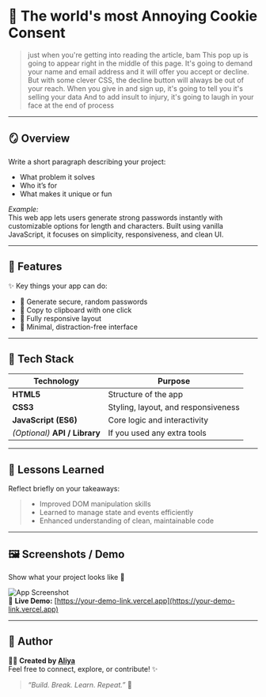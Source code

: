 


# 🌸 The world's most Annoying Cookie Consent

> just when you're getting into reading the article, bam This pop up is going to appear right in the middle of this page.
It's going to demand your name and email address and it will offer you accept or decline.
But with some clever CSS, the decline button will always be out of your reach.
When you give in and sign up, it's going to tell you it's selling your data And to add insult to injury, it's going to laugh in your face at the end of process
---

## 🪞 Overview  
Write a short paragraph describing your project:  
- What problem it solves  
- Who it’s for  
- What makes it unique or fun  

_Example:_  
This web app lets users generate strong passwords instantly with customizable options for length and characters. Built using vanilla JavaScript, it focuses on simplicity, responsiveness, and clean UI.

---

## 🚀 Features  
✨ Key things your app can do:  

- 🔐 Generate secure, random passwords  
- 🧠 Copy to clipboard with one click  
- 📱 Fully responsive layout  
- 🌙 Minimal, distraction-free interface  

---

## 🧱 Tech Stack  
| Technology | Purpose |
|-------------|----------|
| **HTML5** | Structure of the app |
| **CSS3** | Styling, layout, and responsiveness |
| **JavaScript (ES6)** | Core logic and interactivity |
| *(Optional)* **API / Library** | If you used any extra tools |

---

## 🌿 Lessons Learned  
Reflect briefly on your takeaways:  
> - Improved DOM manipulation skills  
> - Learned to manage state and events efficiently  
> - Enhanced understanding of clean, maintainable code  

---

## 🖼️ Screenshots / Demo  
Show what your project looks like 🌷  

![App Screenshot](./images/demo.png)  
🔗 **Live Demo:** [https://your-demo-link.vercel.app](https://your-demo-link.vercel.app)

---

## 💫 Author  
👩‍💻 **Created by [Aliya](https://github.com/yourusername)**  
Feel free to connect, explore, or contribute! ✨  

> _“Build. Break. Learn. Repeat.”_ 🌸  
